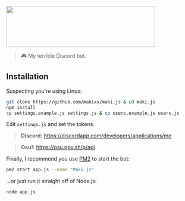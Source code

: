 <img height="110" width="400" src="https://i.imgur.com/HcYFflq.png">

> 🎮 My terrible Discord bot.

## Installation

Suspecting you're using Linux:
```sh
git clone https://github.com/makixx/maki.js & cd maki.js
npm install
cp settings.example.js settings.js & cp users.example.js users.js
```
Edit `settings.js` and set the tokens.

>**Discord:** https://discordapp.com/developers/applications/me

>**Osu!:** https://osu.ppy.sh/p/api

Finally, I recommend you use [PM2](https://www.npmjs.com/package/pm2) to start the bot:
```sh
pm2 start app.js --name "Maki.js"
```
...or just run it straight off of Node.js:
```sh
node app.js
```
